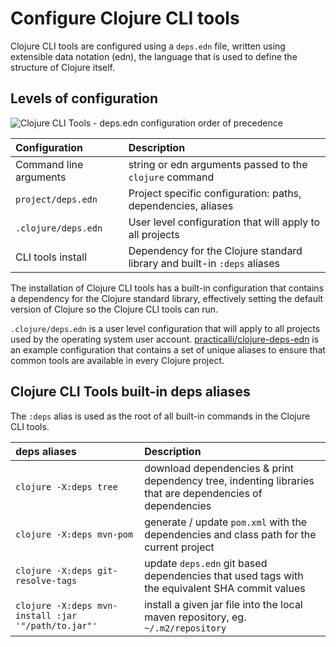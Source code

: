 # Configure Clojure CLI tools
Clojure CLI tools are configured using a `deps.edn` file, written using extensible data notation (edn), the language that is used to define the structure of Clojure itself.



## Levels of configuration

![Clojure CLI Tools - deps.edn configuration order of precedence](https://raw.githubusercontent.com/practicalli/graphic-design/live/clojure/clojure-cli-tools/clojure-cli-tools-deps-edn-configuration-precedence.png)

| Configuration          | Description                                                              |
| :--                    | :--                                                                      |
| Command line arguments | string or edn arguments passed to the `clojure` command                  |
| `project/deps.edn`     | Project specific configuration: paths, dependencies, aliases             |
| `.clojure/deps.edn`    | User level configuration that will apply to all projects                 |
| CLI tools install      | Dependency for the Clojure standard library and built-in `:deps` aliases |


The installation of Clojure CLI tools has a built-in configuration that contains a dependency for the Clojure standard library, effectively setting the default version of Clojure so the Clojure CLI tools can run.

`.clojure/deps.edn` is a user level configuration that will apply to all projects used by the operating system user account.  [practicalli/clojure-deps-edn](https://github.com/practicalli/clojure-deps-edn) is an example configuration that contains a set of unique aliases to ensure that common tools are available in every Clojure project.


## Clojure CLI Tools built-in deps aliases
The `:deps` alias is used as the root of all built-in commands in the Clojure CLI tools.

| deps aliases                                        | Description                                                                                              |
| :--                                                 | :--                                                                                                      |
| `clojure -X:deps tree`                              | download dependencies & print dependency tree, indenting libraries that are dependencies of dependencies |
| `clojure -X:deps mvn-pom`                           | generate / update `pom.xml` with the dependencies and class path for the current project                 |
| `clojure -X:deps git-resolve-tags`                  | update `deps.edn` git based dependencies that used tags with the equivalent SHA commit values            |
| `clojure -X:deps mvn-install :jar '"/path/to.jar"'` | install a given jar file into the local maven repository, eg. `~/.m2/repository`                         |

<!-- > TODO: using `clojure -X:deps` download dependencies and seems to try and run a function (internal `:exec-fn`) or command line argument (behavior observed in tests) -->
